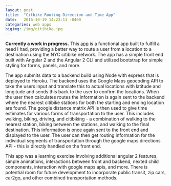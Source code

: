 ```yaml
---
layout: post
title:  "Citbike Routing Direction and Time App"
date:   2016-10-19 14:23:11 -0400
categories: web apps
bigimg: /img/citibike.jpg
---
```


**Currently a work in progress.**
This [app][citibike-app-link] is a functional app built to fulfill a need I had, providing a better way to route a user from a location to a destination using the NYC citibike network. The app has a simple front end built with Angular 2 and the Angular 2 CLI and utilized bootstrap for simple styling for forms, panels, and more.

The app submits data to a backend build using Node with express that is deployed to Heroku. The backend uses the Google Maps geocoding API to take the users input and translate this to actual locations with latitude and longitude and sends this back to the user to confirm the locations. When the user then calculates routes the information is again sent to the backend where the nearest citibike stations for both the starting and ending location are found. The google distance matrix API is then used to give time estimates for various forms of transportation to the user. This includes walking, biking, driving, and citibiking - a combination of walking to the nearest station, biking between the stations, and walking to the final destination. This information is once again sent to the front end and displayed to the user. The user can then get routing information for the individual segments of transportation through the google maps directions API - this is directly handled on the front end.

This app was a learning exercise involving additional angular 2 features, simple animations, interactions between front and backend, nexted child components, interaction with google maps apis, and more. There is potential room for future development to incorporate public transit, zip cars, car2go, and other combined transportation methods.


[citibike-app-link]: http://zebesta.github.io/citibike2/
